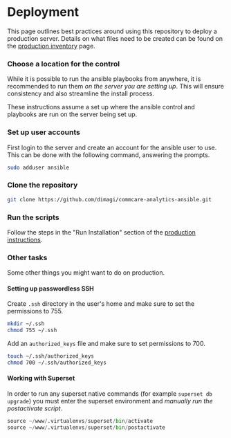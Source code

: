 Deployment
==========

This page outlines best practices around using this repository to deploy a production server.
Details on what files need to be created can be found on the [production inventory](/production/) page.

### Choose a location for the control

While it is possible to run the ansible playbooks from anywhere, 
it is recommended to run them *on the server you are setting up*.
This will ensure consistency and also streamline the install process.

These instructions assume a set up where the ansible control and playbooks are run on the server being set up.

### Set up user accounts

First login to the server and create an account for the ansible user to use.
This can be done with the following command, answering the prompts.

```bash
sudo adduser ansible
```

### Clone the repository

```bash
git clone https://github.com/dimagi/commcare-analytics-ansible.git
```

### Run the scripts

Follow the steps in the "Run Installation" section of the [production instructions](/production/). 

### Other tasks

Some other things you might want to do on production.

#### Setting up passwordless SSH

Create `.ssh` directory in the user's home and make sure to set the permissions to 755.

```bash
mkdir ~/.ssh
chmod 755 ~/.ssh
```

Add an `authorized_keys` file and make sure to set permissions to 700.

```bash
touch ~/.ssh/authorized_keys
chmod 700 ~/.ssh/authorized_keys
```


#### Working with Superset

In order to run any superset native commands (for example `superset db upgrade`)
you must enter the superset environment and *manually run the postactivate script*.

```python
source ~/www/.virtualenvs/superset/bin/activate
source ~/www/.virtualenvs/superset/bin/postactivate
```
